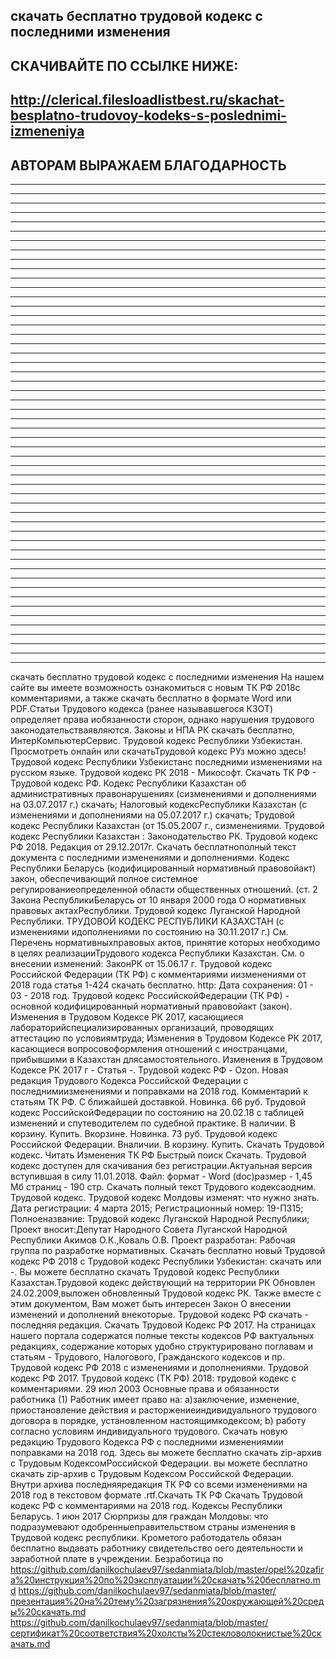 скачать бесплатно трудовой кодекс с последними изменения
--------------------------------------------------
СКАЧИВАЙТЕ ПО ССЫЛКЕ НИЖЕ:
--------------------------------------------------
http://clerical.filesloadlistbest.ru/skachat-besplatno-trudovoy-kodeks-s-poslednimi-izmeneniya
--------------------------------------------------
АВТОРАМ ВЫРАЖАЕМ БЛАГОДАРНОСТЬ
--------------------------------------------------
--------------------------------------------------
--------------------------------------------------
--------------------------------------------------
--------------------------------------------------
--------------------------------------------------
--------------------------------------------------
--------------------------------------------------
--------------------------------------------------
--------------------------------------------------
--------------------------------------------------
--------------------------------------------------
--------------------------------------------------
--------------------------------------------------
--------------------------------------------------
--------------------------------------------------
--------------------------------------------------
--------------------------------------------------
--------------------------------------------------
--------------------------------------------------
--------------------------------------------------
--------------------------------------------------
--------------------------------------------------
--------------------------------------------------
--------------------------------------------------
--------------------------------------------------
--------------------------------------------------
--------------------------------------------------
--------------------------------------------------
--------------------------------------------------
--------------------------------------------------
--------------------------------------------------
--------------------------------------------------
--------------------------------------------------
--------------------------------------------------
--------------------------------------------------
--------------------------------------------------
--------------------------------------------------
--------------------------------------------------
--------------------------------------------------
--------------------------------------------------
--------------------------------------------------
--------------------------------------------------
--------------------------------------------------
--------------------------------------------------
--------------------------------------------------
--------------------------------------------------
--------------------------------------------------
--------------------------------------------------
--------------------------------------------------
--------------------------------------------------
--------------------------------------------------
--------------------------------------------------
скачать бесплатно трудовой кодекс с последними изменения На нашем сайте вы имеете возможность ознакомиться с новым ТК РФ 2018с комментариями, а также скачать бесплатно в формате Word или PDF.Статьи Трудового кодекса (ранее называвшегося КЗОТ) определяет права иобязанности сторон, однако нарушения трудового законодательстваявляются. Законы и НПА РК скачать бесплатно, ИнтерКомпьютерСервис. Трудовой кодекс Республики Узбекистан. Просмотреть онлайн или скачатьТрудовой кодекс РУз можно здесь! Трудовой кодекс Республики Узбекистанс последними изменениями на русском языке. Трудовой кодекс РК 2018 - Микософт. Скачать ТК РФ - Трудовой кодекс РФ. Кодекс Республики Казахстан об административных правонарушениях (сизменениями и дополнениями на 03.07.2017 г.)  скачать; Налоговый кодексРеспублики Казахстан (с изменениями и дополнениями на 05.07.2017 г.) скачать; Трудовой кодекс Республики Казахстан (от 15.05.2007 г., сизменениями. Трудовой кодекс Республики Казахстан : Законодательство РК. Трудовой кодекс РФ 2018. Редакция от 29.12.2017г. Скачать бесплатнополный текст документа с последними изменениями и дополнениями. Кодекс Республики Беларусь (кодифицированный нормативный правовойакт)  закон, обеспечивающий полное системное регулированиеопределенной области общественных отношений. (ст. 2 Закона РеспубликиБеларусь от 10 января 2000 года О нормативных правовых актахРеспублики. Трудовой кодекс Луганской Народной Республики. ТРУДОВОЙ КОДЕКС РЕСПУБЛИКИ КАЗАХСТАН (с изменениями идополнениями по состоянию на 30.11.2017 г.) См. Перечень нормативныхправовых актов, принятие которых необходимо в целях реализацииТрудового кодекса Республики Казахстан. См. о внесении изменений: ЗаконРК от 15.06.17 г.
Трудовой кодекс Российской Федерации (ТК РФ) с комментариями иизменениями от 2018 года статья 1-424 скачать бесплатно. http: Дата сохранения: 01 - 03 - 2018 год. Трудовой кодекс РоссийскойФедерации (ТК РФ) - основной кодифицированный нормативный правовойакт (закон). Изменения в Трудовом Кодексе РК 2017, касающиеся лабораторийспециализированных организаций, проводящих аттестацию по условиямтруда; Изменения в Трудовом Кодексе РК 2017, касающиеся вопросовоформления отношений с иностранцами, прибывшими в Казахстан длясамостоятельного. Изменения в Трудовом Кодексе РК 2017 г - Статья -. Трудовой кодекс РФ - Ozon. Новая редакция Трудового Кодекса Российской Федерации с последнимиизменениями и поправками на 2018 год. Комментарий к статьям ТК РФ. С ближайшей доставкой. Новинка. 66 руб. Трудовой кодекс РоссийскойФедерации по состоянию на 20.02.18 с таблицей изменений и спутеводителем по судебной практике. В наличии. В корзину. Купить. Вкорзине. Новинка. 73 руб. Трудовой кодекс Российской Федерации. Вналичии. В корзину. Купить. Скачать Трудовой кодекс. Читать  Изменения ТК РФ  Быстрый поиск Скачать. Трудовой кодекс доступен для скачивания без регистрации.Актуальная версия вступившая в силу 11.01.2018. Файл: формат - Word (doc)размер - 1,45 Мб страниц - 190 стр. Скачать полный текст Трудового кодексаодним. Трудовой кодекс. Трудовой кодекс Молдовы изменят: что нужно знать. Дата регистрации: 4 марта 2015; Регистрационный номер: 19-ПЗ15; Полноеназвание: Трудовой кодекс Луганской Народной Республики; Проект вносит:Депутат Народного Совета Луганской Народной Республики Акимов О.К.,Коваль О.В. Проект разработан: Рабочая группа по разработке нормативных. Скачать бесплатно новый Трудовой кодекс РФ 2018 с
Трудовой кодекс Республики Узбекистан: скачать или  -. Вы можете бесплатно скачать Трудовой кодекс Республики Казахстан.Трудовой кодекс действующий на территории РК Обновлен 24.02.2009,выложен обновленный Трудовой кодекс РК. Также вместе с этим документом, Вам может быть интересен Закон О внесении изменений и дополнений внекоторые. Трудовой кодекс РФ  скачать - последняя редакция. Скачать Трудовой Кодекс РФ 2017. На страницах нашего портала содержатся полные тексты кодексов РФ вактуальных редакциях, содержание которых удобно структурировано поглавам и статьям - Трудового, Налогового, Гражданского кодексов и пр. Трудовой кодекс РФ 2018 с изменениями и дополнениями. Трудовой кодекс РФ 2017. Трудовой кодекс (ТК РФ) 2018: трудовой кодекс с комментариями. 29 июл 2003  Основные права и обязанности работника (1) Работник имеет право на: a)заключение, изменение, приостановление действия и расторжениеиндивидуального трудового договора в порядке, установленном настоящимкодексом; b) работу согласно условиям индивидуального трудового. Скачать новую редакцию Трудового Кодекса РФ с последними изменениямии поправками на 2018 год. Здесь вы можете бесплатно скачать zip-архив c Трудовым КодексомРоссийской Федерации.  вы можете бесплатно скачать zip-архив c Трудовым Кодексом Российской Федерации. Внутри архива последняяредакция ТК РФ со всеми изменениями на 2018 год в текстовом формате .rtf.Скачать ТК РФ
Скачать Трудовой кодекс РФ с комментариями на 2018 год. Кодексы Республики Беларусь. 1 июн 2017  Сюрпризы для граждан Молдовы: что подразумевают одобренныеправительством страны изменения в Трудовой кодекс республики.  Крометого работодатель обязан бесплатно выдавать работнику свидетельство оего деятельности и заработной плате в учреждении. Безработица по
https://github.com/danilkochulaev97/sedanmiata/blob/master/opel%20zafira%20инструкция%20по%20эксплуатации%20скачать%20бесплатно.md
https://github.com/danilkochulaev97/sedanmiata/blob/master/презентация%20на%20тему%20загрязнения%20окружающей%20среды%20скачать.md
https://github.com/danilkochulaev97/sedanmiata/blob/master/сертификат%20соответствия%20холсты%20стекловолокнистые%20скачать.md